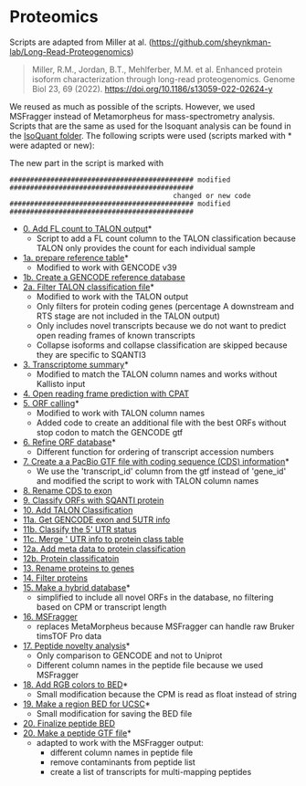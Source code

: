 # Proteomics

Scripts are adapted from Miller at al. (https://github.com/sheynkman-lab/Long-Read-Proteogenomics)

> Miller, R.M., Jordan, B.T., Mehlferber, M.M. et al. Enhanced protein isoform characterization through long-read proteogenomics. Genome Biol 23, 69 (2022). https://doi.org/10.1186/s13059-022-02624-y

We reused as much as possible of the scripts. However, we used MSFragger instead of Metamorpheus for mass-spectrometry analysis. Scripts that are the same as used for the Isoquant analysis can be found in the [IsoQuant folder](../lrp_isoquant/).
The following scripts were used (scripts marked with * were adapted or new):

The new part in the script is marked with 
 ``` 
############################################# modified #############################################
                                         changed or new code
############################################# modified #############################################
 ``` 

 - [0. Add FL count to TALON output](0_add_fl_to_talon.py)*
    - Script to add a FL count column to the TALON classification because TALON only provides the count for each individual sample
- [1a. prepare reference table](../lrp_isoquant/1a_prepare_reference_tables.py)*
    - Modified to work with GENCODE v39
- [1b. Create a GENCODE reference database](../lrp_isoquant/1b_make_gencode_database.py)
- [2a. Filter TALON classification file](2_filter_talon.py)*
    - Modified to work with the TALON output
    - Only filters for protein coding genes (percentage A downstream and RTS stage are not included in the TALON output)
    - Only includes novel transcripts because we do not want to predict open reading frames of known transcripts
    - Collapse isoforms and collapse classification are skipped because they are specific to SQANTI3
- [3. Transcriptome summary](3_transcriptome_summary.py)*
    - Modified to match the TALON column names and works without Kallisto input
- [4. Open reading frame prediction with CPAT](../lrp_isoquant/4_cpat.nf)
- [5. ORF calling](5_orf_calling.py)* 
    - Modified to work with TALON column names
    - Added code to create an additional file with the best ORFs without stop codon to match the GENCODE gtf
- [6. Refine ORF database](6_refine_orf_database.py)*
    - Different function for ordering of transcript accession numbers
- [7. Create a a PacBio GTF file with coding sequence (CDS) information](../lrp_isoquant/7_make_pacbio_cds_gtf.py)*
    - We use the 'transcript_id' column from the gtf instead of 'gene_id' and modified the script to work with TALON column names
- [8. Rename CDS to exon](../lrp_isoquant/8_rename_cds_to_exon.py)
- [9. Classify ORFs with SQANTI protein](../lrp_isoquant/9_sqanti_protein.nf)
- [10. Add TALON Classification](10_add_talon_classification.py)
- [11a. Get GENCODE exon and 5UTR info](../lrp_isoquant/11a_get_gc_exon_and_5utr_info.py)
- [11b. Classify the 5' UTR status](../lrp_isoquant/11b_classify_5utr_status.py)
- [11c. Merge ' UTR info to protein class table](../lrp_isoquant/11c_merge_5utr_info_to_pclass_table.py)
- [12a. Add meta data to protein classification](../lrp_isoquant/12a_protein_classification_add_meta.py)
- [12b. Protein classificatoin](../lrp_isoquant/12b_protein_classification.py)
- [13. Rename proteins to genes](../lrp_isoquant/13_protein_gene_rename.py)
- [14. Filter proteins](../lrp_isoquant/14_protein_filter.py)
- [15. Make a hybrid database](../lrp_isoquant/15_make_hybrid_database.py)*
    - simplified to include all novel ORFs in the database, no filtering based on CPM or transcript length
- [16. MSFragger](../lrp_isoquant/msfragger.sh)
    - replaces MetaMorpheus because MSFragger can handle raw Bruker timsTOF Pro data
- [17. Peptide novelty analysis](../lrp_isoquant/17_peptide_novelty_analysis.py)*
    - Only comparison to GENCODE and not to Uniprot
    - Different column names in the peptide file because we used MSFragger
- [18. Add RGB colors to BED](../lrp_isoquant/18_track_add_rgb_colors_to_bed.py)*
    - Small modification because the CPM is read as float instead of string
- [19. Make a region BED for UCSC](../lrp_isoquant/19_make_region_bed_for_ucsc.py)*
    - Small modification for saving the BED file
- [20. Finalize peptide BED](../lrp_isoquant/20_finalize_peptide_bed.py)
- [20. Make a peptide GTF file](../lrp_isoquant/20_make_peptide_gtf_file.py)*
    - adapted to work with the MSFragger output: 
        - different column names in peptide file
        - remove contaminants from peptide list
        - create a list of transcripts for multi-mapping peptides

